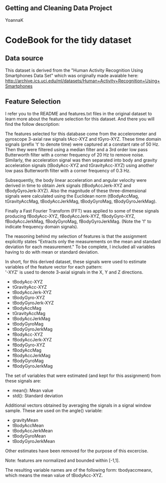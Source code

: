 ## Getting and Cleaning Data Project

YoannaK

CodeBook for the tidy dataset
=============================

Data source
-----------
This dataset is derived from the "Human Activity Recognition Using Smartphones Data Set" which was originally made avaiable here: http://archive.ics.uci.edu/ml/datasets/Human+Activity+Recognition+Using+Smartphones

Feature Selection 
-----------------
I refer you to the README and features.txt files in the original dataset to learn more about the feature selection for this dataset. And there you will find the follow description:

The features selected for this database come from the accelerometer and gyroscope 3-axial raw signals tAcc-XYZ and tGyro-XYZ. These time domain signals (prefix 't' to denote time) were captured at a constant rate of 50 Hz. Then they were filtered using a median filter and a 3rd order low pass Butterworth filter with a corner frequency of 20 Hz to remove noise. Similarly, the acceleration signal was then separated into body and gravity acceleration signals (tBodyAcc-XYZ and tGravityAcc-XYZ) using another low pass Butterworth filter with a corner frequency of 0.3 Hz. 

Subsequently, the body linear acceleration and angular velocity were derived in time to obtain Jerk signals (tBodyAccJerk-XYZ and tBodyGyroJerk-XYZ). Also the magnitude of these three-dimensional signals were calculated using the Euclidean norm (tBodyAccMag, tGravityAccMag, tBodyAccJerkMag, tBodyGyroMag, tBodyGyroJerkMag). 

Finally a Fast Fourier Transform (FFT) was applied to some of these signals producing fBodyAcc-XYZ, fBodyAccJerk-XYZ, fBodyGyro-XYZ, fBodyAccJerkMag, fBodyGyroMag, fBodyGyroJerkMag. (Note the 'f' to indicate frequency domain signals). 

The reasoning behind my selection of features is that the assignment explicitly states "Extracts only the measurements on the mean and standard deviation for each measurement."
To be complete, I included all variables having to do with mean or standard deviation.

In short, for this derived dataset, these signals were used to estimate variables of the feature vector for each pattern:  
'-XYZ' is used to denote 3-axial signals in the X, Y and Z directions.

* tBodyAcc-XYZ
* tGravityAcc-XYZ
* tBodyAccJerk-XYZ
* tBodyGyro-XYZ
* tBodyGyroJerk-XYZ
* tBodyAccMag
* tGravityAccMag
* tBodyAccJerkMag
* tBodyGyroMag
* tBodyGyroJerkMag
* fBodyAcc-XYZ
* fBodyAccJerk-XYZ
* fBodyGyro-XYZ
* fBodyAccMag
* fBodyAccJerkMag
* fBodyGyroMag
* fBodyGyroJerkMag

The set of variables that were estimated (and kept for this assignment) from these signals are: 

* mean(): Mean value
* std(): Standard deviation

Additional vectors obtained by averaging the signals in a signal window sample. These are used on the angle() variable:

* gravityMean
* tBodyAccMean
* tBodyAccJerkMean
* tBodyGyroMean
* tBodyGyroJerkMean

Other estimates have been removed for the purpose of this excercise.

Note: features are normalized and bounded within [-1,1].

The resulting variable names are of the following form: tbodyaccmeanx, which means the mean value of tBodyAcc-XYZ.